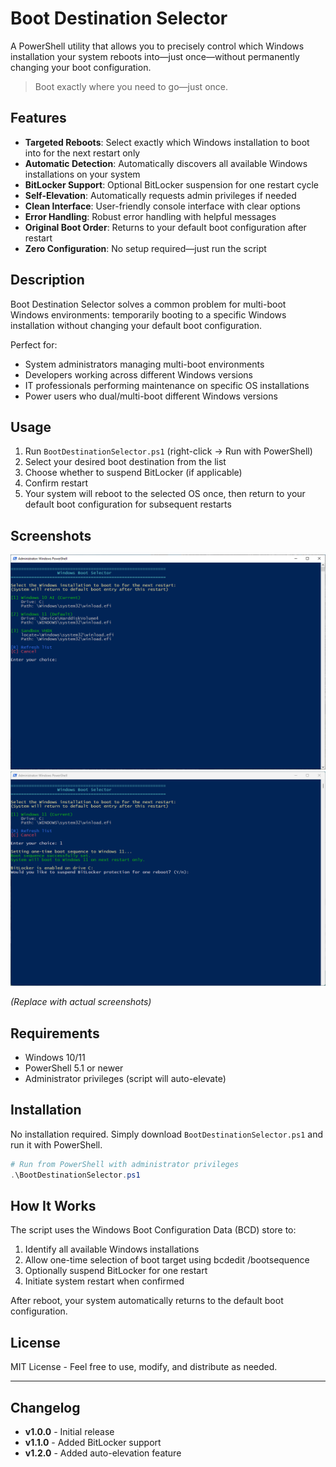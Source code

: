 # Boot Destination Selector

A PowerShell utility that allows you to precisely control which Windows installation your system reboots into—just once—without permanently changing your boot configuration.

> Boot exactly where you need to go—just once.

## Features

- **Targeted Reboots**: Select exactly which Windows installation to boot into for the next restart only
- **Automatic Detection**: Automatically discovers all available Windows installations on your system
- **BitLocker Support**: Optional BitLocker suspension for one restart cycle
- **Self-Elevation**: Automatically requests admin privileges if needed
- **Clean Interface**: User-friendly console interface with clear options
- **Error Handling**: Robust error handling with helpful messages
- **Original Boot Order**: Returns to your default boot configuration after restart
- **Zero Configuration**: No setup required—just run the script

## Description

Boot Destination Selector solves a common problem for multi-boot Windows environments: temporarily booting to a specific Windows installation without changing your default boot configuration.

Perfect for:
- System administrators managing multi-boot environments
- Developers working across different Windows versions
- IT professionals performing maintenance on specific OS installations
- Power users who dual/multi-boot different Windows versions

## Usage

1. Run `BootDestinationSelector.ps1` (right-click → Run with PowerShell)
2. Select your desired boot destination from the list
3. Choose whether to suspend BitLocker (if applicable)
4. Confirm restart
5. Your system will reboot to the selected OS once, then return to your default boot configuration for subsequent restarts

## Screenshots

![Main Selection Screen](screenshots/main-screen.png)
![BitLocker Option](screenshots/bitlocker-option.png)

*(Replace with actual screenshots)*

## Requirements

- Windows 10/11
- PowerShell 5.1 or newer
- Administrator privileges (script will auto-elevate)

## Installation

No installation required. Simply download `BootDestinationSelector.ps1` and run it with PowerShell.

```powershell
# Run from PowerShell with administrator privileges
.\BootDestinationSelector.ps1
```

## How It Works

The script uses the Windows Boot Configuration Data (BCD) store to:
1. Identify all available Windows installations
2. Allow one-time selection of boot target using bcdedit /bootsequence
3. Optionally suspend BitLocker for one restart
4. Initiate system restart when confirmed

After reboot, your system automatically returns to the default boot configuration.

## License

MIT License - Feel free to use, modify, and distribute as needed.

---

## Changelog

- **v1.0.0** - Initial release
- **v1.1.0** - Added BitLocker support
- **v1.2.0** - Added auto-elevation feature
